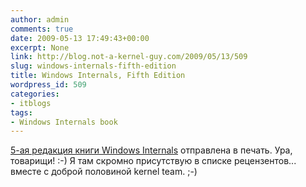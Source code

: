 ```yaml
---
author: admin
comments: true
date: 2009-05-13 17:49:43+00:00
excerpt: None
link: http://blog.not-a-kernel-guy.com/2009/05/13/509
slug: windows-internals-fifth-edition
title: Windows Internals, Fifth Edition
wordpress_id: 509
categories:
- itblogs
tags:
- Windows Internals book
---
```


[5-ая редакция книги Windows Internals](http://blogs.msdn.com/microsoft_press/archive/2009/05/11/rtm-d-today-windows-internals-fifth-edition.aspx) отправлена в печать. Ура, товарищи! :-) Я там скромно присутствую в списке рецензентов... вместе с доброй половиной kernel team. ;-)
